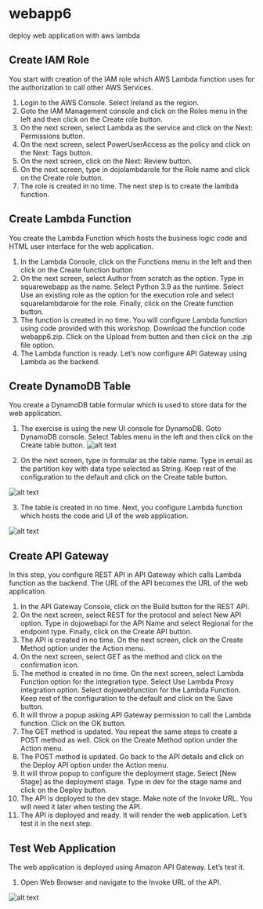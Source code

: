 # webapp6
deploy web application with aws lambda

## Create IAM Role
You start with creation of the IAM role which AWS Lambda function uses for the authorization to call other AWS Services.

1. Login to the AWS Console. Select Ireland as the region.
2. Goto the IAM Management console and click on the Roles menu in the left and then click on the Create role button.
3. On the next screen, select Lambda as the service and click on the Next: Permissions button.
4. On the next screen, select PowerUserAccess as the policy and click on the Next: Tags button.
5. On the next screen, click on the Next: Review button.
6. On the next screen, type in dojolambdarole for the Role name and click on the Create role button.
7. The role is created in no time. The next step is to create the lambda function.

## Create Lambda Function
You create the Lambda Function which hosts the business logic code and HTML user interface for the web application.

1. In the Lambda Console, click on the Functions menu in the left and then click on the Create function button
2. On the next screen, select Author from scratch as the option. Type in squarewebapp as the name. Select Python 3.9 as the runtime. Select Use an existing role as the option for the execution role and select squarelambdarole for the role. Finally, click on the Create function button.
3. The function is created in no time. You will configure Lambda function using code provided with this workshop. Download the function code webapp6.zip. Click on the Upload from button and then click on the .zip file option.
4. The Lambda function is ready. Let’s now configure API Gateway using Lambda as the backend.

## Create DynamoDB Table 

You create a DynamoDB table formular which is used to store data for the web application.

1. The exercise is using the new UI console for DynamoDB. Goto DynamoDB console. Select Tables menu in the left and then click on the Create table button.
![alt text](https://github.com/atifrani/webapp6/blob/main/createtable.png?raw=true)

2. On the next screen, type in formular as the table name. Type in email as the partition key with data type selected as String. Keep rest of the configuration to the default and click on the Create table button.

![alt text](https://github.com/atifrani/webapp6/blob/main/formular.png?raw=true)

3. The table is created in no time. Next, you configure Lambda function which hosts the code and UI of the web application.

![alt text](https://github.com/atifrani/webapp6/blob/main/created_table.png?raw=true)

## Create API Gateway
In this step, you configure REST API in API Gateway which calls Lambda function as the backend. The URL of the API becomes the URL of the web application.

1. In the API Gateway Console, click on the Build button for the REST API.
2. On the next screen, select REST for the protocol and select New API option. Type in dojowebapi for the API Name and select Regional for the endpoint type. Finally, click on the Create API button.
3. The API is created in no time. On the next screen, click on the Create Method option under the Action menu.
4. On the next screen, select GET as the method and click on the confirmation icon.
5. The method is created in no time. On the next screen, select Lambda Function option for the integration type. Select Use Lambda Proxy integration option. Select dojowebfunction for the Lambda Function. Keep rest of the configuration to the default and click on the Save button.
6. It will throw a popup asking API Gateway permission to call the Lambda function. Click on the OK button.
7. The GET method is updated. You repeat the same steps to create a POST method as well. Click on the Create Method option under the Action menu.
8. The POST method is updated. Go back to the API details and click on the Deploy API option under the Action menu.
9. It will throw popup to configure the deployment stage. Select [New Stage] as the deployment stage. Type in dev for the stage name and click on the Deploy button.
10. The API is deployed to the dev stage. Make note of the Invoke URL. You will need it later when testing the API.
11. The API is deployed and ready. It will render the web application. Let’s test it in the next step.
    
## Test Web Application
The web application is deployed using Amazon API Gateway. Let’s test it.
1. Open Web Browser and navigate to the Invoke URL of the API.

![alt text](https://github.com/atifrani/webapp6/blob/main/contactform.png?raw=true)
